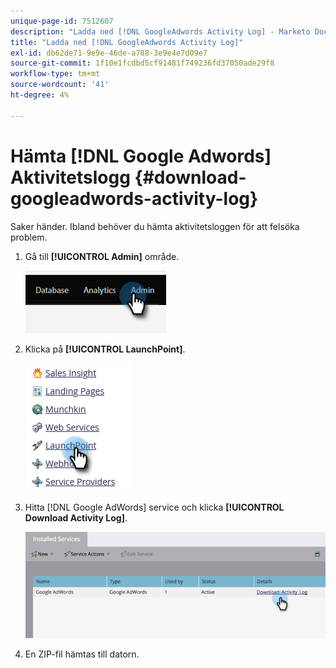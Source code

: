 ```yaml
---
unique-page-id: 7512607
description: "Ladda ned [!DNL GoogleAdwords Activity Log] - Marketo Docs - produktdokumentation"
title: "Ladda ned [!DNL GoogleAdwords Activity Log]"
exl-id: db62de71-9e9e-46de-a788-3e9e4e7d09e7
source-git-commit: 1f10e1fcdbd5cf91481f749236fd37050ade29f8
workflow-type: tm+mt
source-wordcount: '41'
ht-degree: 4%

---
```


# Hämta [!DNL Google Adwords] Aktivitetslogg {#download-googleadwords-activity-log}

Saker händer. Ibland behöver du hämta aktivitetsloggen för att felsöka problem.

1. Gå till **[!UICONTROL Admin]** område.

   ![](assets/download-googleadwords-activity-log-1.png)

1. Klicka på **[!UICONTROL LaunchPoint]**.

   ![](assets/download-googleadwords-activity-log-2.png)

1. Hitta [!DNL Google AdWords] service och klicka **[!UICONTROL Download Activity Log]**.

   ![](assets/download-googleadwords-activity-log-3.png)

1. En ZIP-fil hämtas till datorn.
